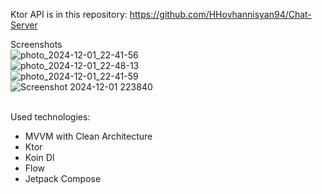 Ktor API is in this repository: https://github.com/HHovhannisyan94/Chat-Server

Screenshots
<br>
![photo_2024-12-01_22-41-56](https://github.com/user-attachments/assets/42f1b7d2-9b8b-4cc7-b9a8-af6aec717c3f)
<br>
![photo_2024-12-01_22-48-13](https://github.com/user-attachments/assets/4f2bff01-56fd-400a-8a9d-073043187714)
<br>
![photo_2024-12-01_22-41-59](https://github.com/user-attachments/assets/2d4e653c-765f-41e0-8ca5-a400678e055c)
<br>
![Screenshot 2024-12-01 223840](https://github.com/user-attachments/assets/ab348bdf-0fd5-450f-bc8c-36e2e58408dc)
<br><br>

Used technologies:
<ul>
  <li>MVVM with Clean Architecture</li>
  <li>Ktor</li>
  <li>Koin DI</li>
  <li>Flow</li>
  <li>Jetpack Compose</li>
</ul> 


